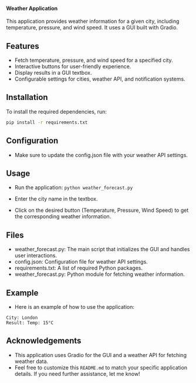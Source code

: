 #### Weather Application

This application provides weather information for a given city, including temperature, pressure, and wind speed. It uses a GUI built with Gradio.

## Features
- Fetch temperature, pressure, and wind speed for a specified city.
- Interactive buttons for user-friendly experience.
- Display results in a GUI textbox.
- Configurable settings for cities, weather API, and notification systems.

## Installation
To install the required dependencies, run:
```bash
pip install -r requirements.txt
```

## Configuration
- Make sure to update the config.json file with your weather API settings.

## Usage
- Run the application:
```python weather_forecast.py```

- Enter the city name in the textbox.
- Click on the desired button (Temperature, Pressure, Wind Speed) to get the corresponding weather information.

## Files
- weather_forecast.py: The main script that initializes the GUI and handles user interactions.
- config.json: Configuration file for weather API settings.
- requirements.txt: A list of required Python packages.
- weather_forecast.py: Python module for fetching weather information.

## Example
- Here is an example of how to use the application:
```
City: London
Result: Temp: 15°C
```

## Acknowledgements
- This application uses Gradio for the GUI and a weather API for fetching weather data.
- Feel free to customize this `README.md` to match your specific application details. If you need further assistance, let me know!
